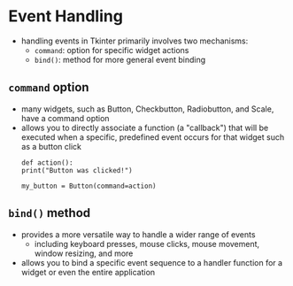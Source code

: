 # Event Handling
- handling events in Tkinter primarily involves two mechanisms: 
    - `command`: option for specific widget actions
    - `bind()`: method for more general event binding


## `command` option
- many widgets, such as Button, Checkbutton, Radiobutton, and Scale, have a command option
- allows you to directly associate a function (a "callback") that will be executed when a specific, predefined event occurs for that widget such as a button click
    ```
    def action():
    print("Button was clicked!")

    my_button = Button(command=action)

    ```

## `bind()` method
- provides a more versatile way to handle a wider range of events
    - including keyboard presses, mouse clicks, mouse movement, window resizing, and more
- allows you to bind a specific event sequence to a handler function for a widget or even the entire application